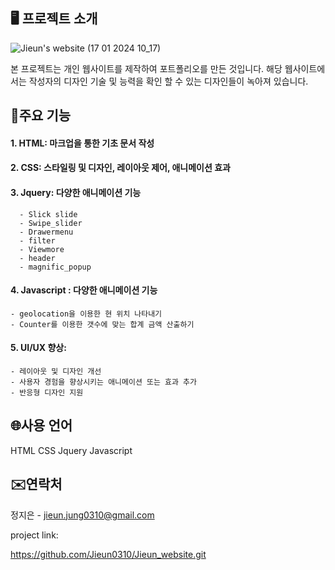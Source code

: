 ## 🖥 프로젝트 소개

![Jieun's website (17 01 2024 10_17)](https://github.com/Jieun0310/Jieun_website/assets/109771820/892bb0b2-ab83-42a6-ab36-4073b477fd25)


본 프로젝트는 개인 웹사이트를 제작하여 포트폴리오를 만든 것입니다. 해당 웹사이트에서는 작성자의 디자인 기술 및 능력을 확인 할 수 있는 디자인들이 녹아져 있습니다.

## 📌주요 기능

#### 1. HTML: 마크업을 통한 기초 문서 작성
#### 2. CSS: 스타일링 및 디자인, 레이아웃 제어, 애니메이션 효과
#### 3. Jquery: 다양한 애니메이션 기능
      - Slick slide
      - Swipe_slider
      - Drawermenu
      - filter
      - Viewmore
      - header
      - magnific_popup
#### 4. Javascript : 다양한 애니메이션 기능
    - geolocation을 이용한 현 위치 나타내기
    - Counter를 이용한 갯수에 맞는 합계 금액 산출하기
#### 5. UI/UX 향상:
    - 레이아웃 및 디자인 개선
    - 사용자 경험을 향상시키는 애니메이션 또는 효과 추가
    - 반응형 디자인 지원

## 🌐사용 언어

HTML
CSS
Jquery
Javascript

## ✉️연락처

정지은 - jieun.jung0310@gmail.com

project link:

https://github.com/Jieun0310/Jieun_website.git
